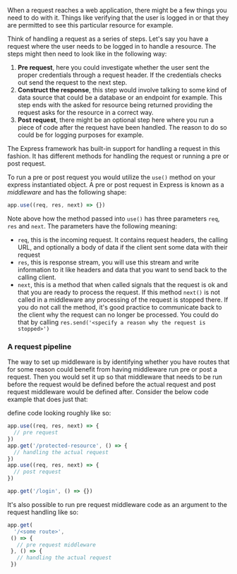 When a request reaches a web application, there might be a few things you need to do with it. Things like verifying that the user is logged in or that they are permitted to see this particular resource for example. 

Think of handling a request as a series of steps. Let's say you have a request where the user needs to be logged in to handle a resource. The steps might then need to look like in the following way:

1. **Pre request**, here you could investigate whether the user sent the proper credentials through a request header. If the credentials checks out send the request to the next step.
1. **Construct the response**, this step would involve talking to some kind of data source that could be a database or an endpoint for example. This step ends with the asked for resource being returned providing the request asks for the resource in a correct way.
1. **Post request**, there might be an optional step here where you run a piece of code after the request have been handled. The reason to do so could be for logging purposes for example.

The Express framework has built-in support for handling a request in this fashion. It has different methods for handling the request or running a pre or post request.  

To run a pre or post request you would utilize the `use()` method on your express instantiated object. A pre or post request in Express is known as a *middleware* and has the following shape:

```javascript
app.use((req, res, next) => {})
```

Note above how the method passed into `use()` has three parameters `req`, `res` and `next`. The parameters have the following meaning:

- `req`, this is the incoming request. It contains request headers, the calling URL, and optionally a body of data if the client sent some data with their request
- `res`, this is response stream, you will use this stream and write information to it like headers and data that you want to send back to the calling client.
- `next`, this is a method that when called signals that the request is ok and that you are ready to process the request. If this method `next()` is not called in a middleware any processing of the request is stopped there. If you do not call the  method, it's good practice to communicate back to the client why the request can no longer be processed. You could do that by calling `res.send('<specify a reason why the request is stopped>')`

### A request pipeline

The way to set up middleware is by identifying whether you have routes that for some reason could benefit from having middleware run pre or post a request. Then you would set it up so that middleware that needs to be run before the request would be defined before the actual request and post request middleware would be defined after. Consider the below code example that does just that:  

define code looking roughly like so:

```javascript
app.use((req, res, next) => {
  // pre request
})
app.get('/protected-resource', () => {
  // handling the actual request
})
app.use((req, res, next) => {
  // post request
})

app.get('/login', () => {})
```

It's also possible to run pre request middleware code as an argument to the request handling like so:

```javascript
app.get(
  '/<some route>',
 () => {
   // pre request middleware
 }, () => {
   // handling the actual request
 })
```
